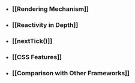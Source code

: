 - ### [[Rendering Mechanism]]
- ### [[Reactivity in Depth]]
- ### [[nextTick()]]
- ### [[CSS Features]]
- ### [[Comparison with Other Frameworks]]
